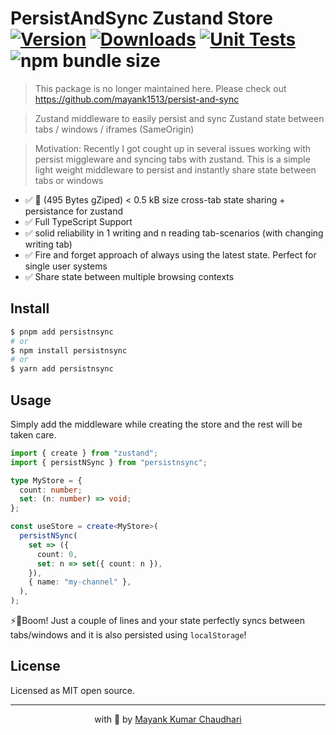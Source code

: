 # PersistAndSync Zustand Store [![Version](https://img.shields.io/npm/v/persistnsync.svg?colorB=green)](https://www.npmjs.com/package/persistnsync) [![Downloads](https://img.jsdelivr.com/img.shields.io/npm/dt/persistnsync.svg)](https://www.npmjs.com/package/persistnsync) [![Unit Tests](https://github.com/mayank1513/nextjs-themes/actions/workflows/test.yml/badge.svg)](https://github.com/mayank1513/nextjs-themes/actions/workflows/test.yml) ![npm bundle size](https://img.shields.io/bundlephobia/minzip/persistnsync)

> This package is no longer maintained here. Please check out https://github.com/mayank1513/persist-and-sync

> Zustand middleware to easily persist and sync Zustand state between tabs / windows / iframes (SameOrigin)

> Motivation: Recently I got cought up in several issues working with persist miggleware and syncing tabs with zustand. This is a simple light weight middleware to persist and instantly share state between tabs or windows

- ✅ 🐙 (495 Bytes gZiped) < 0.5 kB size cross-tab state sharing + persistance for zustand
- ✅ Full TypeScript Support
- ✅ solid reliability in 1 writing and n reading tab-scenarios (with changing writing tab)
- ✅ Fire and forget approach of always using the latest state. Perfect for single user systems
- ✅ Share state between multiple browsing contexts

## Install

```bash
$ pnpm add persistnsync
# or
$ npm install persistnsync
# or
$ yarn add persistnsync
```

## Usage

Simply add the middleware while creating the store and the rest will be taken care.

```ts
import { create } from "zustand";
import { persistNSync } from "persistnsync";

type MyStore = {
  count: number;
  set: (n: number) => void;
};

const useStore = create<MyStore>(
  persistNSync(
    set => ({
      count: 0,
      set: n => set({ count: n }),
    }),
    { name: "my-channel" },
  ),
);
```

⚡🎉Boom! Just a couple of lines and your state perfectly syncs between tabs/windows and it is also persisted using `localStorage`!

## License

Licensed as MIT open source.

<hr />

<p align="center" style="text-align:center">with 💖 by <a href="https://mayank-chaudhari.vercel.app" target="_blank">Mayank Kumar Chaudhari</a></p>
